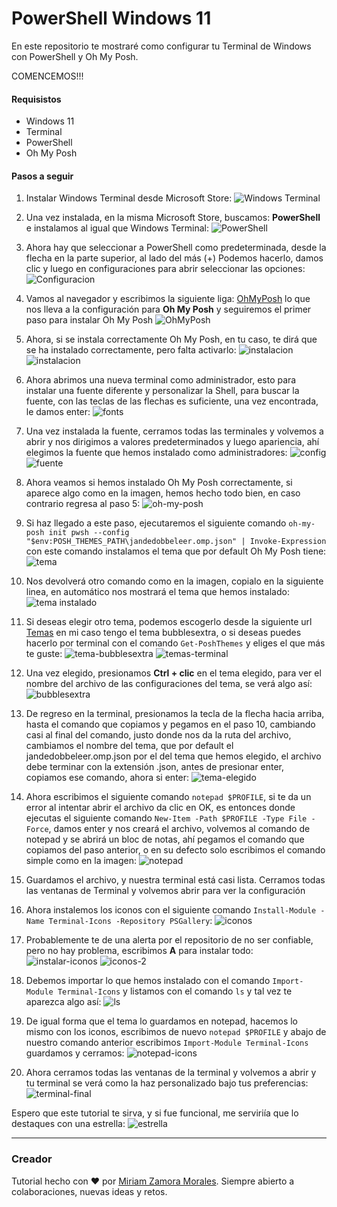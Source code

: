 # PowerShell Windows 11

En este repositorio te mostraré como configurar tu Terminal de Windows con PowerShell y Oh My Posh. 

COMENCEMOS!!!

#### Requisistos
- Windows 11
- Terminal
- PowerShell
- Oh My Posh

#### Pasos a seguir

1. Instalar Windows Terminal desde Microsoft Store:
![Windows Terminal](image.png)

2. Una vez instalada, en la misma Microsoft Store, buscamos: **PowerShell** e instalamos al igual que Windows Terminal:
![PowerShell](image-1.png) 

3. Ahora hay que seleccionar a PowerShell como predeterminada, desde la flecha en la parte superior, al lado del más (+) Podemos hacerlo, damos clic y luego en configuraciones para abrir seleccionar las opciones: 
![Configuracion](image-2.png)

4. Vamos al navegador y escribimos la siguiente liga: [OhMyPosh](https://ohmyposh.dev/docs/installation/windows) lo que nos lleva a la configuración para **Oh My Posh** y seguiremos el primer paso para instalar Oh My Posh
![OhMyPosh](image-3.png)

5. Ahora, si se instala correctamente Oh My Posh, en tu caso, te dirá que se ha instalado correctamente, pero falta activarlo:
![instalacion](image-5.png)
![instalacion](image-6.png)

6. Ahora abrimos una nueva terminal como administrador, esto para instalar una fuente diferente y personalizar la Shell, para buscar la fuente, con las teclas de las flechas es suficiente, una vez encontrada, le damos enter: 
![fonts](image-7.png)

7. Una vez instalada la fuente, cerramos todas las terminales y volvemos a abrir y nos dirigimos a valores predeterminados y luego apariencia, ahí elegimos la fuente que hemos instalado como administradores: 
![config](image-8.png)
![fuente](image-9.png)

8. Ahora veamos si hemos instalado Oh My Posh correctamente, si aparece algo como en la imagen, hemos hecho todo bien, en caso contrario regresa al paso 5:
![oh-my-posh](image-10.png)

9. Si haz llegado a este paso, ejecutaremos el siguiente comando `oh-my-posh init pwsh --config "$env:POSH_THEMES_PATH\jandedobbeleer.omp.json" | Invoke-Expression` con este comando instalamos el tema que por default Oh My Posh tiene:
![tema](image-11.png)

10. Nos devolverá otro comando como en la imagen, copialo en la siguiente linea, en automático nos mostrará el tema que hemos instalado:
![tema instalado](image-12.png)

12. Si deseas elegir otro tema, podemos escogerlo desde la siguiente url [Temas](https://ohmyposh.dev/docs/themes) en mi caso tengo el tema bubblesextra, o si deseas puedes hacerlo por terminal con el comando `Get-PoshThemes` y eliges el que más te guste:
![tema-bubblesextra](image-13.png)
![temas-terminal](image-14.png)

13. Una vez elegido, presionamos **Ctrl + clic** en el tema elegido, para ver el nombre del archivo de las configuraciones del tema, se verá algo así:
![bubblesextra](image-15.png)

14. De regreso en la terminal, presionamos la tecla de la flecha hacia arriba, hasta el comando que copiamos y pegamos en el paso 10, cambiando casi al final del comando, justo donde nos da la ruta del archivo, cambiamos el nombre del tema, que por default el jandedobbeleer.omp.json por el del tema que hemos elegido, el archivo debe terminar con la extensión .json, antes de presionar enter, copiamos ese comando, ahora si enter:
![tema-elegido](image-16.png)

15. Ahora escribimos el siguiente comando `notepad $PROFILE`, si te da un error al intentar abrir el archivo da clic en OK, es entonces donde ejecutas el siguiente comando `New-Item -Path $PROFILE -Type File -Force`, damos enter y nos creará el archivo, volvemos al comando de notepad y se abrirá un bloc de notas, ahí pegamos el comando que copiamos del paso anterior, o en su defecto solo escribimos el comando simple como en la imagen:
![notepad](image-17.png)

16. Guardamos el archivo, y nuestra terminal está casi lista. Cerramos todas las ventanas de Terminal y volvemos abrir para ver la configuración

17. Ahora instalemos los iconos con el siguiente comando `Install-Module -Name Terminal-Icons -Repository PSGallery`:
![iconos](image-18.png)

18. Probablemente te de una alerta por el repositorio de no ser confiable, pero no hay problema, escribimos **A** para instalar todo:
![instalar-iconos](image-19.png)
![iconos-2](image-20.png)

19. Debemos importar lo que hemos instalado con el comando `Import-Module Terminal-Icons` y listamos con el comando `ls` y tal vez te aparezca algo así:
![ls](image-21.png)

20. De igual forma que el tema lo guardamos en notepad, hacemos lo mismo con los iconos, escribimos de nuevo `notepad $PROFILE` y abajo de nuestro comando anterior escribimos `Import-Module Terminal-Icons` guardamos y cerramos:
![notepad-icons](image-22.png)

21. Ahora cerramos todas las ventanas de la terminal y volvemos a abrir y tu terminal se verá como la haz personalizado bajo tus preferencias: 
![terminal-final](image-23.png)

Espero que este tutorial te sirva, y si fue funcional, me serviriía que lo destaques con una estrella:
![estrella](image-24.png)

---
### Creador
Tutorial hecho con ❤️ por [Miriam Zamora Morales](https://github.com/MiriamZamoraM). Siempre abierto a colaboraciones, nuevas ideas y retos.
